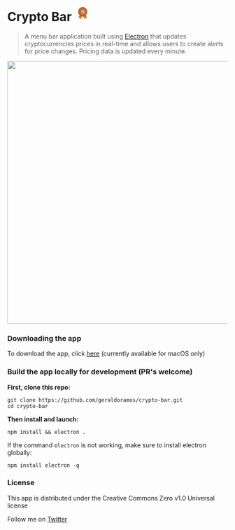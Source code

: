 # Crypto Bar <a target="_blank" href="https://www.producthunt.com/posts/crypto-bar"><svg width="36" height="36" viewBox="0 0 36 36" xmlns="http://www.w3.org/2000/svg"><g transform="translate(8 4)" fill="none" fill-rule="evenodd"><path d="M4.33017156 16.3644206L.32752125 24.9004569C.202208125 25.158455.334893125 25.3206253.755059375 25.2395391L4.01320062 24.5318828C4.07768317 24.5092403 4.14870854 24.5147003 4.20897262 24.5469326 4.2692367 24.579165 4.31320644 24.6352103 4.33016937 24.7014141L5.79706969 27.7089291C5.93712656 28.0332697 6.09929469 28.0996166 6.22460781 27.8416141L10.4852562 18.9075403 4.33017156 16.3644206zM16.6698284 16.3644206L20.6724766 24.9004569C20.8051616 25.158455 20.6651047 25.3206253 20.2449384 25.2395391L16.9867972 24.5318828C16.9222981 24.5100745 16.8516508 24.5159193 16.7916126 24.5480308 16.7315744 24.5801424 16.6874945 24.6356596 16.6698284 24.7014141L15.2029281 27.7089444C15.0628712 28.033285 14.9080728 28.0996319 14.77539 27.8416294L10.5147437 18.9075403 16.6698284 16.3644206z" fill="#DE7818" fill-rule="nonzero"></path><path d="M9.2984675,21.3916894 C9.2984675,21.3990613 9.28372375,21.3916894 9.26898219,21.3916894 C7.03545581,21.1440924 4.94144109,20.1823962 3.29818125,18.6495422 C3.29080938,18.6421703 3.26869594,18.6347984 3.27606781,18.6274288 L3.46035156,18.2367413 C3.46772344,18.2219975 3.482465,18.2588547 3.48983688,18.2662266 C5.06730875,19.7331269 7.2566025,20.6545391 9.497495,20.9272875 C9.50486688,20.9272875 9.51960844,20.9272875 9.51960844,20.9346594 L9.2984675,21.3916894 Z" fill="#B35454" fill-rule="nonzero"></path><circle fill="#A54E24" fill-rule="nonzero" cx="10.5" cy="10.489" r="10.489"></circle><circle fill="#A76236" fill-rule="nonzero" cx="10.5" cy="10.489" r="9.045"></circle><circle fill="#BD6E3C" fill-rule="nonzero" cx="10.75" cy="10.75" r="8.75"></circle><path d="M4.3046875,9.68359375 C6.34375,9.68359375 7.69140625,8.43554688 7.69140625,6.60742188 C7.69140625,4.9609375 6.54296875,3.77148438 4.9375,3.77148438 C4.0703125,3.77148438 3.47265625,4.11132812 3.14453125,4.63867188 L3.03320313,4.63867188 L3.19140625,2.67578125 L7.15820312,2.67578125 L7.15820312,1 L1.53320312,1 L1.13476562,5.95117188 L3.02734375,5.95117188 C3.296875,5.5234375 3.71875,5.25390625 4.31640625,5.25390625 C5.1015625,5.25390625 5.6640625,5.81640625 5.6640625,6.66015625 C5.6640625,7.48632812 5.10742188,8.02539062 4.32226562,8.02539062 C3.61328125,8.02539062 3.05078125,7.61523438 2.95117188,6.99414062 L1,6.99414062 C1.02929688,8.52929688 2.34179688,9.68359375 4.3046875,9.68359375 Z" transform="translate(6.3 5.3)" fill="#FFC07A"></path><path d="M12.9694053,3.08859906 C16.3261635,3.89000496 18.7222705,6.85152315 18.8053221,10.3016216 C18.8883738,13.75172 16.6375404,16.8251005 13.3232313,17.7870941 C15.3577266,16.2317378 16.7066856,13.5780466 16.7066856,10.5631597 C16.7066856,7.37873281 15.2029281,4.59972844 12.9694053,3.08859906 Z" fill-opacity=".2" fill="#FFF" fill-rule="nonzero" opacity=".618"></path><path d="M11.7015325,21.3916894 C11.7089044,21.3990613 11.7236459,21.3916894 11.7310178,21.3916894 C14.0235178,21.1042059 16.1317209,20.1827872 17.7165625,18.6642859 C17.7239344,18.6569141 17.7460478,18.6495422 17.7386759,18.6421725 L17.5543922,18.251485 C17.5470203,18.2367413 17.5322788,18.2735984 17.5249069,18.2809703 C15.947435,19.7478706 13.7507694,20.6545478 11.5025006,20.9272897 C11.4951288,20.9272897 11.4803872,20.9272897 11.4803872,20.9346616 L11.7015325,21.3916894 Z" fill="#B35454" fill-rule="nonzero"></path></g></svg></a>
> A menu bar application built using [Electron](https://github.com/electron) that updates cryptocurrencies prices in real-time and allows users to create alerts for price changes. Pricing data is updated every minute.

<p align="center"><img src="https://s3.amazonaws.com/cryptobar/crypto-bar.gif" width="600"/></p>


### Downloading the app

To download the app, click [here](https://github.com/geraldoramos/crypto-bar/releases/latest) (currently available for macOS only)

### Build the app locally for development (PR's welcome)

**First, clone this repo:**
 ```
git clone https://github.com/geraldoramos/crypto-bar.git
cd crypto-bar
 ```

**Then install and launch:**
```
npm install && electron .
 ```

 If the command `electron` is not working, make sure to install electron globally:
 ```
npm install electron -g
```


### License
This app is distributed under the Creative Commons Zero v1.0 Universal license

Follow me on [Twitter](http://twitter.com/geraldoramos)
